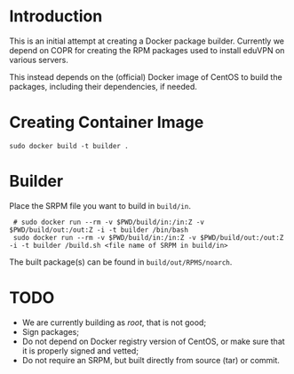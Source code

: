 # Introduction

This is an initial attempt at creating a Docker package builder. Currently we 
depend on COPR for creating the RPM packages used to install eduVPN on various
servers. 

This instead depends on the (official) Docker image of CentOS to build the 
packages, including their dependencies, if needed.

# Creating Container Image

    sudo docker build -t builder .

# Builder

Place the SRPM file you want to build in `build/in`.

     # sudo docker run --rm -v $PWD/build/in:/in:Z -v $PWD/build/out:/out:Z -i -t builder /bin/bash
     sudo docker run --rm -v $PWD/build/in:/in:Z -v $PWD/build/out:/out:Z -i -t builder /build.sh <file name of SRPM in build/in>

The built package(s) can be found in `build/out/RPMS/noarch`.

# TODO 

* We are currently building as _root_, that is not good;
* Sign packages;
* Do not depend on Docker registry version of CentOS, or make sure that it is 
  properly signed and vetted;
* Do not require an SRPM, but built directly from source (tar) or commit. 

